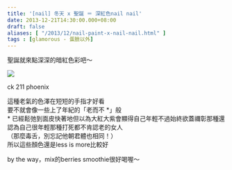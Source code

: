 ```yaml
---
title: '[nail] 冬天 x 聖誕 ＝ 深紅色nail nail'
date: 2013-12-21T14:30:00.000+08:00
draft: false
aliases: [ "/2013/12/nail-paint-x-nail-nail.html" ]
tags : [glamorous - 蛋臉以外]
---
```


聖誕就來點深深的暗紅色彩吧～  

![](/images/winternail.jpg)

ck 211 phoenix  
  
這種老氣的色澤在短短的手指才好看  
要不就會像一些上了年紀的「老而不 \*」般  
\* 已經鬆弛到面皮快著地但以為大紅大紫會顯得自己年輕不過始終欲蓋禰彰那種還認為自己很年輕那種打死都不肯認老的女人  
（那麼毒舌，別忘記他朝君體也相同！）  
所以這些顏色還是less is more比較好  
  
  
  
  
by the way，mix的berries smoothie很好喝喔～
